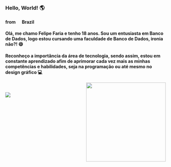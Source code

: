 ### Hello, World! 🌎

#### from <img src="https://image.flaticon.com/icons/svg/197/197386.svg" width="13"/> Brazil

#### Olá, me chamo Felipe Faria e tenho 18 anos. Sou um entusiasta em Banco de Dados, logo estou cursando uma faculdade de Banco de Dados, ironia não?! 😄

#### Reconheço a importância da área de tecnologia, sendo assim, estou em constante aprendizado afim de aprimorar cada vez mais as minhas competências e habilidades, seja na programação ou até mesmo no design gráfico 💻

<img align='right' src="https://cdn.dribbble.com/users/187497/screenshots/3820435/livechat-drib-15.gif" width="250">

<br>

[<img src="https://img.shields.io/badge/linkedin-%230077B5.svg?&style=for-the-badge&logo=linkedin&logoColor=white" />](https://www.linkedin.com/in/felipe-faria-verderamis-3b9b10202/)

